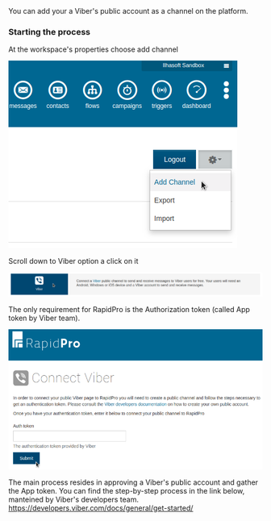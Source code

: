 <div class="align-justify">
You can add your a Viber's public account as a channel on the platform.

### Starting the process

At the workspace's properties choose add channel

![AddChannel](/img/channel/Add_channel.png "Add a new channel")

Scroll down to Viber option a click on it

![Viberchannel](/img/channel/Viber_channelOption.png "Choose Viber")

The only requirement for RapidPro is the Authorization token (called App token by Viber team).

![AddViberToken](/img/channel/Viber_addAppToken.png "App token needed")

The main process resides in approving a Viber's public account and gather the App token.
You can find the step-by-step process in the link below, manteined by Viber's developers team.
https://developers.viber.com/docs/general/get-started/

</div>